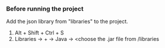 ### Before running the project
Add the json library from "libraries" to the project.
1. Alt + Shift + Ctrl + S
2. Libraries → + → Java → <choose the .jar file from <project folder>/libraries